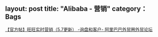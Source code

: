 layout: post
title: "Alibaba - 营销"
category： Bags
---

[【官方帖】旺旺实时营销（5.7更新） -询盘和客户- 阿里巴巴外贸圈外贸论坛](http://waimaoquan.alibaba.com/bbs/read-htm-tid-1934693-1-fid-253.html)